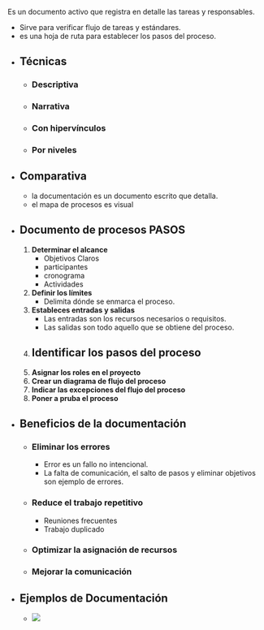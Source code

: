 Es un documento activo que registra en detalle las tareas y responsables.
- Sirve para verificar flujo de tareas y estándares.
- es una hoja de ruta para establecer los pasos del proceso.
- ## Técnicas
	- ### Descriptiva
	- ### Narrativa
	- ### Con hipervínculos
	- ### Por niveles
- ## Comparativa
	- la documentación es un documento escrito que detalla.
	- el mapa de procesos es visual
- ## Documento de procesos PASOS
	1. **Determinar el alcance**
		- Objetivos Claros
		- participantes
		- cronograma
		- Actividades
	2. **Definir los límites**
		- Delimita dónde se enmarca el proceso.
	3. **Estableces entradas y salidas**
		- Las entradas son los recursos necesarios o requisitos.
		- Las salidas son todo aquello que se obtiene del proceso.
	4. **Identificar los pasos del proceso**
		- 
	5. **Asignar los roles en el proyecto**
	6. **Crear un diagrama de flujo del proceso**
	7. **Indicar las excepciones del flujo del proceso**
	8. **Poner a pruba el proceso**
- ## Beneficios de la documentación
	- ### Eliminar los errores
		- Error es un fallo no intencional.
		- La falta de comunicación, el salto de pasos y eliminar objetivos son ejemplo de errores.
	- ### Reduce el trabajo repetitivo
		- Reuniones frecuentes
		- Trabajo duplicado
	- ### Optimizar la asignación de recursos
	- ### Mejorar la comunicación
- ## Ejemplos de Documentación
	- ![](Imagen%20de%20WhatsApp%202023-06-15%20a%20las%2015.02.10.jpg)